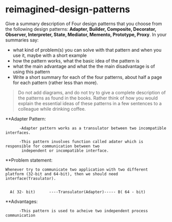 # reimagined-design-patterns

Give a summary description of Four design patterns that you choose from the following design patterns: **Adapter,  Builder, Composite, Decorator, Observer, Interpreter, State, Mediator, Memento, Prototype, Proxy**. In your summaries say:

- what kind of problem(s) you can solve with that pattern and when you use it, maybe with a short example
- how the pattern works, what the basic idea of the pattern is
- what the main advantage and what the the main disadvantage is of using this pattern
- Write a short summary for each of the four patterns, about half a page for each pattern (rather less than more). 

> Do not add diagrams, and do not try to give a complete description of the patterns as found in the books. Rather think of how you would explain the essential ideas of these patterns in a few sentences to a colleague while drinking coffee.
> 



**Adapter Pattern:

          -Adapter pattern works as a transulator between two incompatible interfaces.
          
          -This pattern involves function called adater which is responsible for communication between two 
           independent or incompatible interface.

**Problem statement:

    Whenever try to communicate two application with two different platform (32-bit and 64-bit), then we should need interface(Trasulator).
      
      
      A( 32- bit)      ----Transulator(Adapter)----- B( 64 - bit)


**Advantages:

          -This pattern is used to acheive two independent process communication    
    
